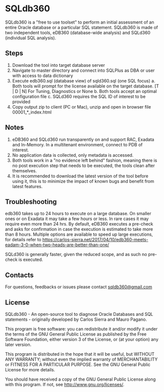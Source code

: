 # SQLdb360

SQLdb360 is a "free to use toolset" to perform an initial assessment of an entire Oracle database or a particular SQL statement.
SQLdb360 is made of two independent tools, eDB360 (database-wide analysis) and SQLd360 (individual SQL analysis).

## Steps

1. Download the tool into target database server
2. Navigate to master directory and connect into SQLPlus as DBA or user with access to data dictionary
3. Execute edb360.sql (database view) of sqld360.sql (one SQL focus)
 a. Both tools will prompt for the license available on the target database.
    [T | D | N] For Tuning, Diagnostics or None
 b. Both tools accept an optimal configuration file
 c. SQLd360 requires the SQL ID of interest to be provided   
4. Copy output zip to client (PC or Mac), unzip and open in browser file 00001_*_index.html

## Notes

1. eDB360 and SQLd360 run transparently on and support RAC, Exadata and In-Memory. In a multitenant environment, connect to PDB of interest.
2. No application data is collected, only metadata is accessed.
3. Both tools work in a "no evidence left behind" fashion, meaning there is no post execution step that needs to be executed, the tools clean after themselves.
4. It is recommended to download the latest version of the tool before using it, this is to minimize the impact of known bugs and benefit from latest features.

## Troubleshooting

edb360 takes up to 24 hours to execute on a large database. On smaller ones or on Exadata it may take a few hours or less. In rare cases it may require even more than 24 hrs.
By default, eDB360 executes a pre-check and asks for confirmation in case the execution is estimated to take more than 8 hours. 
Multiple options are available to speed up large executions, for details refer to https://carlos-sierra.net/2017/04/10/edb360-meets-eadam-3-0-when-two-heads-are-better-than-one/

SQLd360 is generally faster, given the reduced scope, and as such no pre-check is executed.

## Contacts

For questions, feedbacks or issues please contact sqldb360@gmail.com 

## License
   
  SQLdb360 - An open-source tool to diagnose Oracle Databases and SQL 
  statements - originally developed by Carlos Sierra and Mauro Pagano.

  This program is free software: you can redistribute it and/or modify
  it under the terms of the GNU General Public License as published by
  the Free Software Foundation, either version 3 of the License, or
  (at your option) any later version.

  This program is distributed in the hope that it will be useful,
  but WITHOUT ANY WARRANTY; without even the implied warranty of
  MERCHANTABILITY or FITNESS FOR A PARTICULAR PURPOSE.  See the
  GNU General Public License for more details.

  You should have received a copy of the GNU General Public License
  along with this program.  If not, see <http://www.gnu.org/licenses/>.
